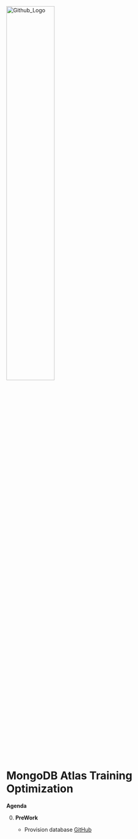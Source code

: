 <img src="https://companieslogo.com/img/orig/MDB_BIG-ad812c6c.png?t=1648915248" width="50%" title="Github_Logo"/> <br>


# MongoDB Atlas Training Optimization

**Agenda**

0. **PreWork**

   - Provision database [GitHub][0]


[0]: https://github.com/MongoDBAtlas/AtlasTrainingOptimization/tree/main/00.pre-work
